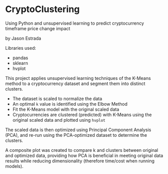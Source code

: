 # CryptoClustering
Using Python and unsupervised learning to predict cryptocurrency timeframe price change impact

by Jason Estrada

Libraries used:
- pandas
- sklearn
- hvplot

This project applies unsupervised learning techniques of the K-Means method to a cryptocurrency dataset and segment them into distinct clusters.
- The dataset is scaled to normalize the data
- An optimal `k` value is identified using the Elbow Method
- Fit the K-Means model with the original scaled data
- Cryptocurrencies are clustered (predicted) with K-Means using the original scaled data and plotted using `hvplot`

The scaled data is then optimized using Principal Component Analysis (PCA), and re-run using the PCA-optimized dataset to determine the clusters.

A composite plot was created to compare k and clusters between original and optimized data, providing how PCA is beneficial in meeting original data results while reducing dimensionality (therefore time/cost when running models).